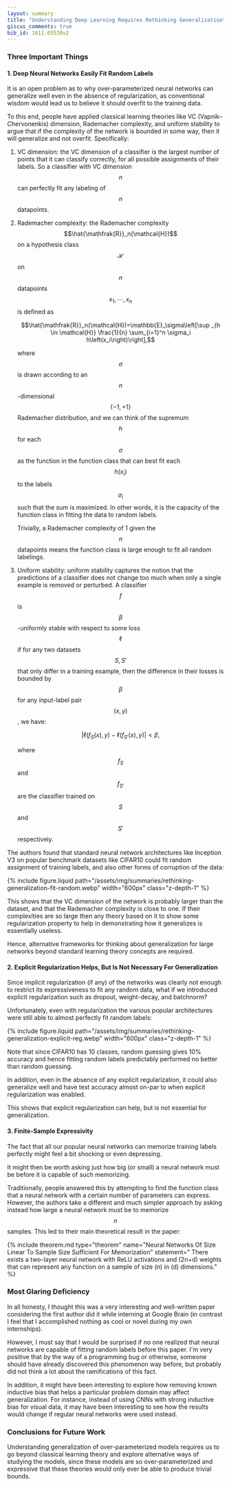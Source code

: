 ```yaml
---
layout: summary
title: "Understanding Deep Learning Requires Rethinking Generalization"
giscus_comments: true
bib_id: 1611.03530v2
---
```


### Three Important Things

#### 1. Deep Neural Networks Easily Fit Random Labels

It is an open problem as to why over-parameterized neural networks can generalize well
even in the absence of regularization, as conventional wisdom would lead us to
believe it should overfit to the training data.

To this end, people have applied classical learning theories like VC (Vapnik–Chervonenkis) dimension,
Rademacher complexity, and uniform stability to argue that if the complexity of
the network is bounded in some way, then it will generalize and not overfit.
Specifically:

1. VC dimension: the VC dimension of a classifier is the largest number of points
    that it can classify correctly, for all possible assignments of their labels.
    So a classifier with VC dimension $$n$$ can perfectly fit any labeling of $$n$$ datapoints.

2. Rademacher complexity: the Rademacher complexity $$\hat{\mathfrak{R}}_n(\mathcal{H})$$
    on a hypothesis class $$\mathcal{H}$$ on $$n$$ datapoints $$x_1, \cdots, x_n$$ is defined as

    $$\hat{\mathfrak{R}}_n(\mathcal{H})=\mathbb{E}_\sigma\left[\sup _{h \in \mathcal{H}} \frac{1}{n} \sum_{i=1}^n \sigma_i h\left(x_i\right)\right],$$

    where $$\sigma$$ is drawn according to an $$n$$-dimensional $$\{-1, +1\}$$ Rademacher distribution,
    and we can think of the supremum $$h$$ for each $$\sigma$$ as the function in the function class
    that can best fit each $$h(x_i)$$ to the labels $$\sigma_i$$ such that the sum is maximized.
    In other words, it is the capacity of the function class in fitting the data to random labels.

    Trivially, a Rademacher complexity of 1 given the $$n$$ datapoints means the function class is large enough to fit all random labelings.

3. Uniform stability: uniform stability captures the notion that the predictions of a classifier does not change
    too much when only a single example is removed or perturbed. A classifier $$f$$ is $$\beta$$-uniformly stable
    with respect to some loss $$\ell$$ if for any two datasets $$S, S'$$ that only differ in a training
    example, then the difference in their losses is bounded by $$\beta$$ for any input-label pair $$(x,y)$$, we have:

    $$|\ell(f_S(x), y) - \ell(f_{S'}(x), y)| < \beta,$$

    where $$f_S$$ and $$f_{S'}$$ are the classifier trained on $$S$$ and $$S'$$ respectively.

The authors found that standard neural network architectures like Inception V3 on popular
benchmark datasets like CIFAR10 could fit random assignment of training labels, and also
other forms of corruption of the data:

{% include figure.liquid 
    path="/assets/img/summaries/rethinking-generalization-fit-random.webp"
    width="600px"
    class="z-depth-1"
%}

This shows that the VC dimension of the network is probably larger than the
dataset, and that the Rademacher complexity is close to one. If their
complexities are so large then any theory based on it to show some
regularization property to help in demonstrating how it generalizes is
essentially useless.

Hence, alternative frameworks for thinking about generalization for large
networks beyond standard learning theory concepts are required.

#### 2. Explicit Regularization Helps, But Is Not Necessary For Generalization

Since implicit regularization (if any) of the networks was clearly not enough to restrict
its expressiveness to fit any random data, what if we introduced explicit regularization such as
dropout, weight-decay, and batchnorm?

Unfortunately, even with regularization the various popular architectures were still
able to almost perfectly fit random labels:

{% include figure.liquid 
    path="/assets/img/summaries/rethinking-generalization-explicit-reg.webp"
    width="600px"
    class="z-depth-1"
%}

Note that since CIFAR10 has 10 classes, random guessing gives 10%
accuracy and hence fitting random labels predictably performed no better than
random guessing.

In addition, even in the absence of any explicit regularization, it could also generalize well
and have test accuracy almost on-par to when explicit regularization was enabled.

This shows that explicit regularization can help, but is not essential for generalization.

#### 3. Finite-Sample Expressivity
The fact that all our popular neural networks can memorize training labels
perfectly might feel a bit shocking or even depressing.

It might then be worth asking just how big (or small) a neural network must
be before it is capable of such memorizing. 

Traditionally, people answered this by attempting to find the function
class that a neural network with a certain number of parameters can express.
However, the authors take a different and much simpler approach by
asking instead how large a neural network must be to memorize $$n$$ samples.
This led to their main theoretical result in the paper:

{% include theorem.md 
  type="theorem"
  name="Neural Networks Of Size Linear To Sample Size Sufficient For Memorization"
  statement="
    There exists a two-layer neural network with ReLU activations and \(2n+d\) weights that
    can represent any function on a sample of size \(n\) in \(d\) dimensions."
%}

### Most Glaring Deficiency
In all honesty, I thought this was a very interesting and well-written paper
considering the first author did it while interning at Google Brain (in contrast
I feel that I accomplished nothing as cool or novel during my own internships).

However, I must say that I would be surprised if no one realized that neural
networks are capable of fitting random labels before this paper. I'm very
positive that by the way of a programming bug or otherwise, someone should have
already discovered this phenomenon way before, but probably did not
think a lot about the ramifications of this fact.

In addition, it might have been interesting to explore how removing known
inductive bias that helps a particular problem domain may affect generalization.
For instance, instead of using CNNs with strong inductive bias for visual data,
it may have been interesting to see how the results would change if regular
neural networks were used instead.

### Conclusions for Future Work
Understanding generalization of over-parameterized models requires us to go
beyond classical learning theory and explore alternative ways of studying the
models, since these models are so over-parameterized and expressive that these
theories would only ever be able to produce trivial bounds.